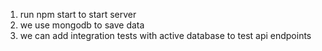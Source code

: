 1. run npm start to start server
2. we use mongodb to save data
3. we can add integration tests with active database to test api endpoints